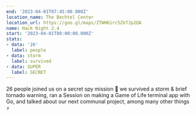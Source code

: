 ```yaml
---
end: '2023-04-01T07:45:00.000Z'
location_name: The Bechtel Center
location_url: https://goo.gl/maps/ZTWH61rc5ZkTJp2QA
name: Hack Night 2.4
start: '2023-04-01T00:00:00.000Z'
stats:
- data: '26'
  label: people
- data: storm
  label: survived
- data: SUPER
  label: SECRET
---
```


26 people joined us on a secret spy mission 🔴 we survived a storm & brief tornado warning, ran a Session on making a Game of Life terminal app with Go, and talked about our next communal project, among many other things ⚡️